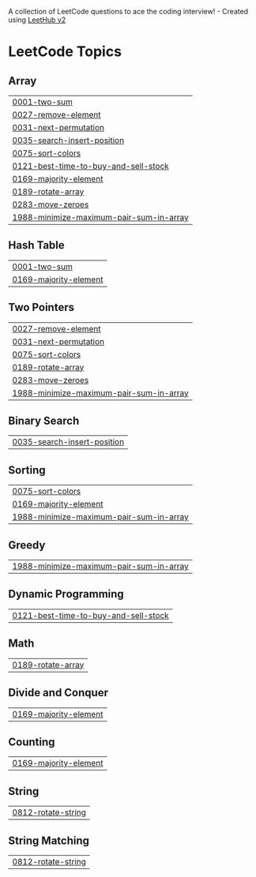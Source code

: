 A collection of LeetCode questions to ace the coding interview! - Created using [LeetHub v2](https://github.com/arunbhardwaj/LeetHub-2.0)
<!---LeetCode Topics Start-->
# LeetCode Topics
## Array
|  |
| ------- |
| [0001-two-sum](https://github.com/khomathi1085/DSA/tree/master/0001-two-sum) |
| [0027-remove-element](https://github.com/khomathi1085/DSA/tree/master/0027-remove-element) |
| [0031-next-permutation](https://github.com/khomathi1085/DSA/tree/master/0031-next-permutation) |
| [0035-search-insert-position](https://github.com/khomathi1085/DSA/tree/master/0035-search-insert-position) |
| [0075-sort-colors](https://github.com/khomathi1085/DSA/tree/master/0075-sort-colors) |
| [0121-best-time-to-buy-and-sell-stock](https://github.com/khomathi1085/DSA/tree/master/0121-best-time-to-buy-and-sell-stock) |
| [0169-majority-element](https://github.com/khomathi1085/DSA/tree/master/0169-majority-element) |
| [0189-rotate-array](https://github.com/khomathi1085/DSA/tree/master/0189-rotate-array) |
| [0283-move-zeroes](https://github.com/khomathi1085/DSA/tree/master/0283-move-zeroes) |
| [1988-minimize-maximum-pair-sum-in-array](https://github.com/khomathi1085/DSA/tree/master/1988-minimize-maximum-pair-sum-in-array) |
## Hash Table
|  |
| ------- |
| [0001-two-sum](https://github.com/khomathi1085/DSA/tree/master/0001-two-sum) |
| [0169-majority-element](https://github.com/khomathi1085/DSA/tree/master/0169-majority-element) |
## Two Pointers
|  |
| ------- |
| [0027-remove-element](https://github.com/khomathi1085/DSA/tree/master/0027-remove-element) |
| [0031-next-permutation](https://github.com/khomathi1085/DSA/tree/master/0031-next-permutation) |
| [0075-sort-colors](https://github.com/khomathi1085/DSA/tree/master/0075-sort-colors) |
| [0189-rotate-array](https://github.com/khomathi1085/DSA/tree/master/0189-rotate-array) |
| [0283-move-zeroes](https://github.com/khomathi1085/DSA/tree/master/0283-move-zeroes) |
| [1988-minimize-maximum-pair-sum-in-array](https://github.com/khomathi1085/DSA/tree/master/1988-minimize-maximum-pair-sum-in-array) |
## Binary Search
|  |
| ------- |
| [0035-search-insert-position](https://github.com/khomathi1085/DSA/tree/master/0035-search-insert-position) |
## Sorting
|  |
| ------- |
| [0075-sort-colors](https://github.com/khomathi1085/DSA/tree/master/0075-sort-colors) |
| [0169-majority-element](https://github.com/khomathi1085/DSA/tree/master/0169-majority-element) |
| [1988-minimize-maximum-pair-sum-in-array](https://github.com/khomathi1085/DSA/tree/master/1988-minimize-maximum-pair-sum-in-array) |
## Greedy
|  |
| ------- |
| [1988-minimize-maximum-pair-sum-in-array](https://github.com/khomathi1085/DSA/tree/master/1988-minimize-maximum-pair-sum-in-array) |
## Dynamic Programming
|  |
| ------- |
| [0121-best-time-to-buy-and-sell-stock](https://github.com/khomathi1085/DSA/tree/master/0121-best-time-to-buy-and-sell-stock) |
## Math
|  |
| ------- |
| [0189-rotate-array](https://github.com/khomathi1085/DSA/tree/master/0189-rotate-array) |
## Divide and Conquer
|  |
| ------- |
| [0169-majority-element](https://github.com/khomathi1085/DSA/tree/master/0169-majority-element) |
## Counting
|  |
| ------- |
| [0169-majority-element](https://github.com/khomathi1085/DSA/tree/master/0169-majority-element) |
## String
|  |
| ------- |
| [0812-rotate-string](https://github.com/khomathi1085/DSA/tree/master/0812-rotate-string) |
## String Matching
|  |
| ------- |
| [0812-rotate-string](https://github.com/khomathi1085/DSA/tree/master/0812-rotate-string) |
<!---LeetCode Topics End-->